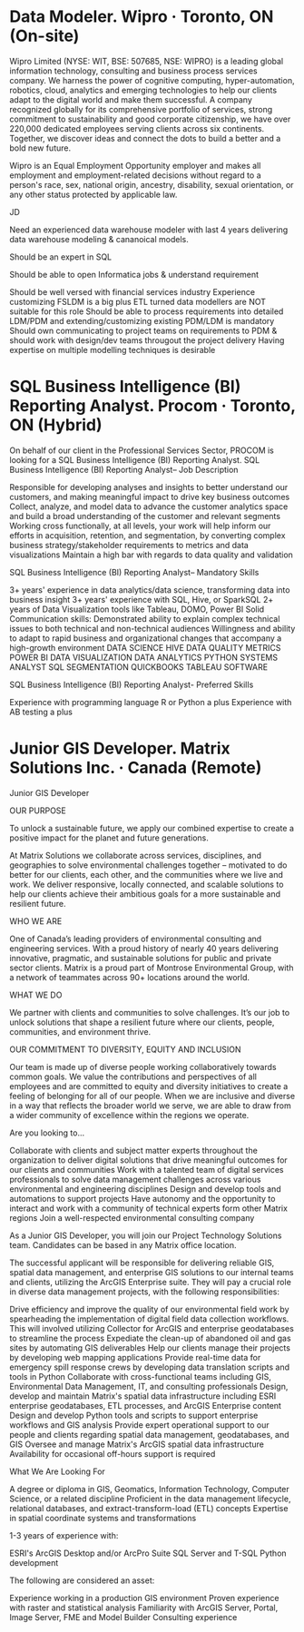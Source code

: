 # Data Modeler. Wipro · Toronto, ON (On-site) 

Wipro Limited (NYSE: WIT, BSE: 507685, NSE: WIPRO) is a leading global information technology, consulting and business process services company. We harness the power of cognitive computing, hyper-automation, robotics, cloud, analytics and emerging technologies to help our clients adapt to the digital world and make them successful. A company recognized globally for its comprehensive portfolio of services, strong commitment to sustainability and good corporate citizenship, we have over 220,000 dedicated employees serving clients across six continents. Together, we discover ideas and connect the dots to build a better and a bold new future.


Wipro is an Equal Employment Opportunity employer and makes all employment and employment-related decisions without regard to a person's race, sex, national origin, ancestry, disability, sexual orientation, or any other status protected by applicable law.

JD


Need an experienced data warehouse modeler with last 4 years delivering data warehouse modeling & cananoical models. 

 Should be an expert in SQL
 
Should be able to open Informatica jobs & understand requirement


Should be well versed with financial services industry
 Experience customizing FSLDM is a big plus
 ETL turned data modellers are NOT suitable for this role
 Should be able to process requirements into detailed LDM/PDM and extending/customizing existing PDM/LDM is mandatory
 Should own communicating to project teams on requirements to PDM & should work with design/dev teams througout the project delivery
 Having expertise on multiple modelling techniques is desirable

 # SQL Business Intelligence (BI) Reporting Analyst. Procom · Toronto, ON (Hybrid)

 On behalf of our client in the Professional Services Sector, PROCOM is looking for a SQL Business Intelligence (BI) Reporting Analyst. 
SQL Business Intelligence (BI) Reporting Analyst– Job Description


Responsible for developing analyses and insights to better understand our customers, and making meaningful impact to drive key business outcomes 
Collect, analyze, and model data to advance the customer analytics space and build a broad understanding of the customer and relevant segments 
Working cross functionally, at all levels, your work will help inform our efforts in acquisition, retention, and segmentation, by converting complex business strategy/stakeholder requirements to metrics and data visualizations 
Maintain a high bar with regards to data quality and validation 
 
SQL Business Intelligence (BI) Reporting Analyst– Mandatory Skills


3+ years' experience in data analytics/data science, transforming data into business insight 
3+ years' experience with SQL, Hive, or SparkSQL 
2+ years of Data Visualization tools like Tableau, DOMO, Power BI 
Solid Communication skills: Demonstrated ability to explain complex technical issues to both technical and non-technical audiences 
Willingness and ability to adapt to rapid business and organizational changes that accompany a high-growth environment 
DATA SCIENCE 
HIVE 
DATA QUALITY 
METRICS 
POWER BI 
DATA VISUALIZATION 
DATA ANALYTICS 
PYTHON 
SYSTEMS ANALYST 
SQL 
SEGMENTATION 
QUICKBOOKS 
TABLEAU SOFTWARE 
 
SQL Business Intelligence (BI) Reporting Analyst- Preferred Skills


Experience with programming language R or Python a plus 
Experience with AB testing a plus 

# Junior GIS Developer. Matrix Solutions Inc. · Canada (Remote) 

Junior GIS Developer



OUR PURPOSE

To unlock a sustainable future, we apply our combined expertise to create a positive impact for the planet and future generations.



At Matrix Solutions we collaborate across services, disciplines, and geographies to solve environmental challenges together – motivated to do better for our clients, each other, and the communities where we live and work. We deliver responsive, locally connected, and scalable solutions to help our clients achieve their ambitious goals for a more sustainable and resilient future.


WHO WE ARE

One of Canada’s leading providers of environmental consulting and engineering services. With a proud history of nearly 40 years delivering innovative, pragmatic, and sustainable solutions for public and private sector clients. Matrix is a proud part of Montrose Environmental Group, with a network of teammates across 90+ locations around the world.


WHAT WE DO

We partner with clients and communities to solve challenges. It’s our job to unlock solutions that shape a resilient future where our clients, people, communities, and environment thrive.


OUR COMMITMENT TO DIVERSITY, EQUITY AND INCLUSION

Our team is made up of diverse people working collaboratively towards common goals. We value the contributions and perspectives of all employees and are committed to equity and diversity initiatives to create a feeling of belonging for all of our people. When we are inclusive and diverse in a way that reflects the broader world we serve, we are able to draw from a wider community of excellence within the regions we operate.


Are you looking to...



Collaborate with clients and subject matter experts throughout the organization to deliver digital solutions that drive meaningful outcomes for our clients and communities 
Work with a talented team of digital services professionals to solve data management challenges across various environmental and engineering disciplines 
Design and develop tools and automations to support projects 
Have autonomy and the opportunity to interact and work with a community of technical experts form other Matrix regions
Join a well-respected environmental consulting company 


As a Junior GIS Developer, you will join our Project Technology Solutions team. Candidates can be based in any Matrix office location. 



The successful applicant will be responsible for delivering reliable GIS, spatial data management, and enterprise GIS solutions to our internal teams and clients, utilizing the ArcGIS Enterprise suite. They will pay a crucial role in diverse data management projects, with the following responsibilities: 



Drive efficiency and improve the quality of our environmental field work by spearheading the implementation of digital field data collection workflows. This will involved utilizing Collector for ArcGIS and enterprise geodatabases to streamline the process
Expediate the clean-up of abandoned oil and gas sites by automating GIS deliverables 
Help our clients manage their projects by developing web mapping applications
Provide real-time data for emergency spill response crews by developing data translation scripts and tools in Python 
Collaborate with cross-functional teams including GIS, Environmental Data Management, IT, and consulting professionals
Design, develop and maintain Matrix's spatial data infrastructure including ESRI enterprise geodatabases, ETL processes, and ArcGIS Enterprise content 
Design and develop Python tools and scripts to support enterprise workflows and GIS analysis 
Provide expert operational support to our people and clients regarding spatial data management, geodatabases, and GIS
Oversee and manage Matrix's ArcGIS spatial data infrastructure
Availability for occasional off-hours support is required 


What We Are Looking For



A degree or diploma in GIS, Geomatics, Information Technology, Computer Science, or a related discipline
Proficient in the data management lifecycle, relational databases, and extract-transform-load (ETL) concepts
Expertise in spatial coordinate systems and transformations 


1-3 years of experience with: 

ESRI's ArcGIS Desktop and/or ArcPro Suite 
SQL Server and T-SQL
Python development 


The following are considered an asset: 

Experience working in a production GIS environment
Proven experience with raster and statistical analysis 
Familiarity with ArcGIS Server, Portal, Image Server, FME and Model Builder
Consulting experience 